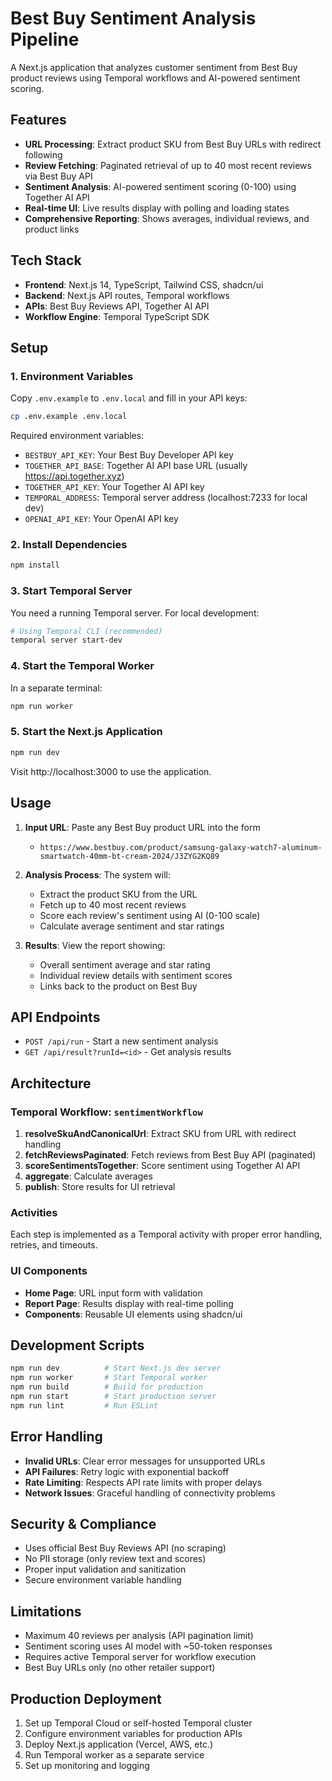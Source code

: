 # Best Buy Sentiment Analysis Pipeline

A Next.js application that analyzes customer sentiment from Best Buy product reviews using Temporal workflows and AI-powered sentiment scoring.

## Features

- **URL Processing**: Extract product SKU from Best Buy URLs with redirect following
- **Review Fetching**: Paginated retrieval of up to 40 most recent reviews via Best Buy API
- **Sentiment Analysis**: AI-powered sentiment scoring (0-100) using Together AI API
- **Real-time UI**: Live results display with polling and loading states
- **Comprehensive Reporting**: Shows averages, individual reviews, and product links

## Tech Stack

- **Frontend**: Next.js 14, TypeScript, Tailwind CSS, shadcn/ui
- **Backend**: Next.js API routes, Temporal workflows
- **APIs**: Best Buy Reviews API, Together AI API
- **Workflow Engine**: Temporal TypeScript SDK

## Setup

### 1. Environment Variables

Copy `.env.example` to `.env.local` and fill in your API keys:

```bash
cp .env.example .env.local
```

Required environment variables:
- `BESTBUY_API_KEY`: Your Best Buy Developer API key
- `TOGETHER_API_BASE`: Together AI API base URL (usually https://api.together.xyz)
- `TOGETHER_API_KEY`: Your Together AI API key
- `TEMPORAL_ADDRESS`: Temporal server address (localhost:7233 for local dev)
- `OPENAI_API_KEY`: Your OpenAI API key

### 2. Install Dependencies

```bash
npm install
```

### 3. Start Temporal Server

You need a running Temporal server. For local development:

```bash
# Using Temporal CLI (recommended)
temporal server start-dev
```

### 4. Start the Temporal Worker

In a separate terminal:

```bash
npm run worker
```

### 5. Start the Next.js Application

```bash
npm run dev
```

Visit http://localhost:3000 to use the application.

## Usage

1. **Input URL**: Paste any Best Buy product URL into the form
   - `https://www.bestbuy.com/product/samsung-galaxy-watch7-aluminum-smartwatch-40mm-bt-cream-2024/J3ZYG2KQ89`

2. **Analysis Process**: The system will:
   - Extract the product SKU from the URL
   - Fetch up to 40 most recent reviews
   - Score each review's sentiment using AI (0-100 scale)
   - Calculate average sentiment and star ratings

3. **Results**: View the report showing:
   - Overall sentiment average and star rating
   - Individual review details with sentiment scores
   - Links back to the product on Best Buy

## API Endpoints

- `POST /api/run` - Start a new sentiment analysis
- `GET /api/result?runId=<id>` - Get analysis results

## Architecture

### Temporal Workflow: `sentimentWorkflow`

1. **resolveSkuAndCanonicalUrl**: Extract SKU from URL with redirect handling
2. **fetchReviewsPaginated**: Fetch reviews from Best Buy API (paginated)
3. **scoreSentimentsTogether**: Score sentiment using Together AI API
4. **aggregate**: Calculate averages
5. **publish**: Store results for UI retrieval

### Activities

Each step is implemented as a Temporal activity with proper error handling, retries, and timeouts.

### UI Components

- **Home Page**: URL input form with validation
- **Report Page**: Results display with real-time polling
- **Components**: Reusable UI elements using shadcn/ui

## Development Scripts

```bash
npm run dev          # Start Next.js dev server
npm run worker       # Start Temporal worker
npm run build        # Build for production
npm run start        # Start production server
npm run lint         # Run ESLint
```

## Error Handling

- **Invalid URLs**: Clear error messages for unsupported URLs
- **API Failures**: Retry logic with exponential backoff
- **Rate Limiting**: Respects API rate limits with proper delays
- **Network Issues**: Graceful handling of connectivity problems

## Security & Compliance

- Uses official Best Buy Reviews API (no scraping)
- No PII storage (only review text and scores)
- Proper input validation and sanitization
- Secure environment variable handling

## Limitations

- Maximum 40 reviews per analysis (API pagination limit)
- Sentiment scoring uses AI model with ~50-token responses
- Requires active Temporal server for workflow execution
- Best Buy URLs only (no other retailer support)

## Production Deployment

1. Set up Temporal Cloud or self-hosted Temporal cluster
2. Configure environment variables for production APIs
3. Deploy Next.js application (Vercel, AWS, etc.)
4. Run Temporal worker as a separate service
5. Set up monitoring and logging
